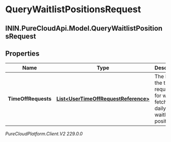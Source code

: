# QueryWaitlistPositionsRequest

## ININ.PureCloudApi.Model.QueryWaitlistPositionsRequest

## Properties

|Name | Type | Description | Notes|
|------------ | ------------- | ------------- | -------------|
| **TimeOffRequests** | [**List&lt;UserTimeOffRequestReference&gt;**](UserTimeOffRequestReference) | The list of the time off request ids for which to fetch the daily waitlist positions | |



_PureCloudPlatform.Client.V2 229.0.0_
